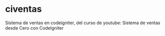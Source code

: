 # civentas
Sistema de ventas en codeigniter, del curso de youtube: Sistema de ventas desde Cero con CodeIgniter
